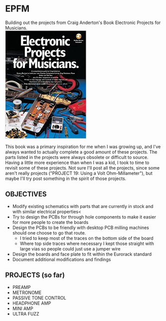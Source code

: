 # EPFM
Building out the projects from Craig Anderton's Book Electronic Projects for Musicians.  
[![Electronic Projects For Musicians](/documentation/ElectronicProjectsForMusicians_BookCover.jpg 'EPFM Projects')](https://www.abebooks.com/Electronic-Projects-Musicians-Anderton-Craig-Music/31375254988/bd?cm_mmc=ggl)
<p>This book was a primary inspiration for me when I was growing up, and I've always wanted to actually complete a good amount of these projects.  The parts listed in the projects were always obsolete or difficult to source.  Having a little more experience than when I was a kid, I took to time to revisit some of these projects.  Not sure I'll post all the projects, since some aren't really projects ("PROJECT 19: Using a Volt Ohm-Millameter"), but maybe I'll try post something in the spirit of those projects.</p>

## OBJECTIVES
- Modify existing schematics with parts that are currently in stock and with similar electrical properties<
- Try to design the PCBs for through hole components to make it easier for more people to create the boards
- Design the PCBs to be friendly with desktop PCB milling machines should one choose to go that route.
    - I tried to keep most of the traces on the bottom side of the board
    - Where top side traces where necessary I kept those straight with large vias so people could just use a jumper wire
- Design the boards and face plate to fit within the Eurorack standard
- Document additional modifications and findings

## PROJECTS (so far)
- PREAMP
- METRONOME
- PASSIVE TONE CONTROL
- HEADPHONE AMP
- MINI AMP
- ULTRA FUZZ
